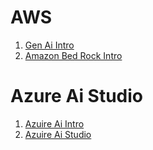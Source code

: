 # AWS

1. [Gen Ai Intro](notes/udemy-notes/gen-ai-bedrock/1-gen-ai-intro.md)
2. [Amazon Bed Rock Intro](notes/udemy-notes/2-amazon-bedrock.md)

# Azure Ai Studio

1. [Azuire Ai Intro](azure-ai-studio/notes/intro/intro.md)
2. [Azuire Ai Studio](azure-ai-studio/notes/intro/azure-ai-studio.md)

